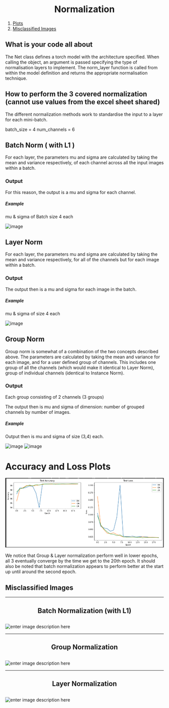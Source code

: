 <h1 align="center"> Normalization</h1>

1. [Plots](https://github.com/narasimhachakravarti/EVA7/blob/main/Session_6/README.md#accuracy-and-loss-plots)
2. [Misclassified Images](https://github.com/madhucharan/EVA6/blob/main/S6/README.md#misclassified-images)

## What is your code all about

The Net class defines a torch model with the architecture specified. When calling the object, an argument is passed specifying the type of normalisation layers to implement. The norm_layer function is called from within the model definition and returns the appropriate normalisation technique.

## How to perform the 3 covered normalization (cannot use values from the excel sheet shared)

The different normalization methods work to standardise the input to a layer for each mini-batch.

batch_size = 4
num_channels = 6

## Batch Norm ( with L1 )

For each layer, the parameters mu and sigma are calculated by taking the mean and variance respectively, of each channel across all the input images within a batch.

### Output

For this reason, the output is a mu and sigma for each channel.

##### Example

mu & sigma of Batch size 4 each

![image](https://user-images.githubusercontent.com/7797349/121754676-0e79cd00-caca-11eb-85b6-4ddd0049db49.png)

## Layer Norm

For each layer, the parameters mu and sigma are calculated by taking the mean and variance respectively, for all of the channels but for each image within a batch.

### Output

The output then is a mu and sigma for each image in the batch.

##### Example

mu & sigma of size 4 each

![image](https://user-images.githubusercontent.com/7797349/121755709-bee8d080-cacc-11eb-984e-504eecd8a3d3.png)

## Group Norm

Group norm is somewhat of a combination of the two concepts described above. The parameters are calculated by taking the mean and variance for each image, and for a user defined group of channels. This includes one group of all the channels (which would make it identical to Layer Norm), group of individual channels (identical to Instance Norm).

### Output

Each group consisting of 2 channels (3 groups)

The output then is mu and sigma of dimension:
number of grouped channels by number of images.

##### Example

Output then is mu and sigma of size (3,4) each.

![image](https://user-images.githubusercontent.com/7797349/121755932-56e6ba00-cacd-11eb-902f-65f1375bcc3b.png)
![image](https://user-images.githubusercontent.com/7797349/121755956-6534d600-cacd-11eb-82a9-cef57ee5605f.png)

# Accuracy and Loss Plots

![enter image description here](https://github.com/narasimhachakravarti/EVA7/blob/main/Images/s6_graphs.png)

We notice that Group & Layer normalization perform well in lower epochs, all 3 eventually converge by the time we get to the 20th epoch. It should also be noted that batch normalization appears to perform better at the start up until around the second epoch.

## Misclassified Images

---

## <h2 align="center">Batch Normalization (with L1)<h2>

![enter image description here](https://i.postimg.cc/d3v4b0WX/image.png)

---

## <h2 align="center">Group Normalization<h2>

![enter image description here](https://i.postimg.cc/13gcY6mX/image.png)

---

## <h2 align="center">Layer Normalization<h2>

![enter image description here](https://i.postimg.cc/L8ZLVpDZ/image.png)
